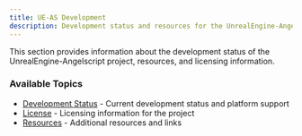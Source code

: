 ```yaml
---
title: UE-AS Development
description: Development status and resources for the UnrealEngine-Angelscript project
---
```


This section provides information about the development status of the UnrealEngine-Angelscript project, resources, and licensing information.

### Available Topics

- [Development Status](/project/development-status/) - Current development status and platform support
- [License](/project/license/) - Licensing information for the project
- [Resources](/project/resources/) - Additional resources and links
